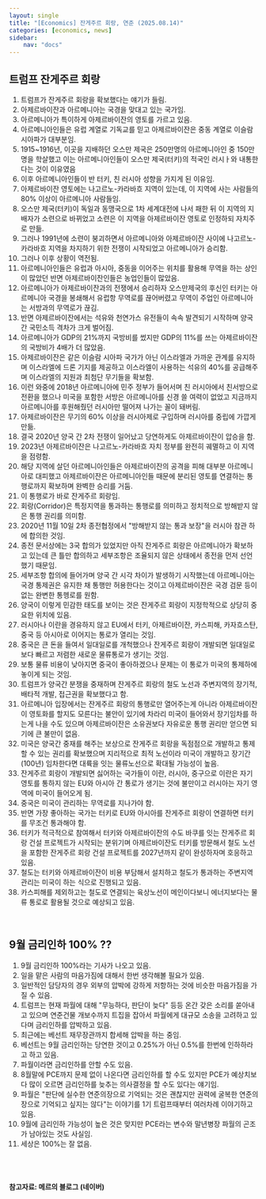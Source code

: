 ```yaml
---
layout: single
title: "[Economics] 잔게주르 회랑, 연준 (2025.08.14)"
categories: [economics, news]
sidebar:
    nav: "docs"
---
```


## 트럼프 잔게주르 회랑
1. 트럼프가 잔게주르 회랑을 확보했다는 얘기가 들림.
1. 아제르바이잔과 아르메니아는 국경을 맞대고 있는 국가임.
1. 아르메니아가 특이하게 아제르바이잔의 영토를 가르고 있음.
1. 아르메니아인들은 유럽 계열로 기독교를 믿고 아제르바이잔은 중동 계열로 이슬람 시아파가 대부분임.
1. 1915~1916년, 이곳을 지배하던 오스만 제국은 250만명의 아르메니아인 중 150만명을 학살했고 이는 아르메니아인들이 오스만 제국(터키)의 적국인 러시ㅏ와 내통한다는 것이 이유였음
1. 이후 아르메니아인들이 반 터키, 친 러시아 성향을 가지게 된 이유임.
1. 아제르바이잔 영토에는 나고르노-카라바흐 지역이 있는데, 이 지역에 사는 사람들의 80% 이상이 아르메니아 사람들임.
1. 오스만 제국(터키)이 독일과 동맹국으로 1차 세계대전에 나서 패한 뒤 이 지역의 지배자가 소련으로 바뀌었고 소련은 이 지역을 아제르바이잔 영토로 인정하되 자치주로 만듦.
1. 그러나 1991년에 소련이 붕괴하면서 아르메니아와 아제르바이잔 사이에 나고르노-카라바흐 지역을 차지하기 위한 전쟁이 시작되었고 아르메니아가 승리함.
1. 그러나 이후 상황이 역전됨.
1. 아르메니아인들은 유럽과 아시아, 중동을 이어주는 위치를 활용해 무역을 하는 상인이 많았던 반면 아제르바이잔인들은 농업인들이 많았음.
1. 아르메니아가 아제르바이잔과의 전쟁에서 승리하자 오스만제국의 후신인 터키는 아르메니아 국경을 봉쇄해서 유럽항 무역로를 끊어버렸고 무역이 주업인 아르메니아는 서방과의 무역로가 끊김.
1. 반면 아제르바이잔에서는 석유와 천연가스 유전들이 속속 발견되기 시작하며 양국 간 국민소득 격차가 크게 벌어짐.
1. 아르메니아가 GDP의 21%까지 국방비를 썼지만 GDP의 11%를 쓰는 아제르바이잔의 국방비가 4배가 더 많았음.
1. 아제르바이잔은 같은 이슬람 시아파 국가가 아닌 이스라엘과 가까운 관계를 유지하며 이스라엘에 드론 기지를 제공하고 이스라엘이 사용하는 석유의 40%를 공급해주며 이스라엘의 지원과 최첨단 무기들을 확보함.
1. 이런 와중에 2018년 아르메니아에 민주 정부가 들어서며 친 러시아에서 친서방으로 전환을 했으나 미국을 포함한 서방은 아르메니아를 신경 쓸 여력이 없었고 지금까지 아르메니아를 후원해줬던 러시아만 떨어져 나가는 꼴이 돼버림.
1. 아제르바이잔은 무기의 60% 이상을 러시아제로 구입하며 러시아를 중립에 가깝게 만듦.
1. 결국 2020년 양국 간 2차 전쟁이 일어났고 당연하게도 아제르바이잔이 압승을 함.
1. 2023년 아제르바이잔은 나고르노-카라바흐 자치 정부를 완전히 궤멸하고 이 지역을 점령함.
1. 해당 지역에 살던 아르메니아인들은 아제르바이잔의 공격을 피해 대부분 아르메니아로 대피했고 아제르바이잔은 아르메니아인들 때문에 분리된 영토를 연결하는 통행로까지 확보하며 완벽한 승리를 거둠.
1. 이 통행로가 바로 잔게주르 회랑임.
1. 회랑(Corridor)은 특정지역을 통과하는 통행로를 의미하고 정치적으로 방해받지 않은 통행 권리를 의미함.
1. 2020년 11월 10일 2차 종전협정에서 "방해받지 않는 통과 보장"을 러시아 참관 하에 합의한 것임.
1. 종전 문서상에는 3국 합의가 있었지만 아직 잔게주르 회랑은 아르메니아가 확보하고 있는데 큰 틀만 합의하고 세부조항은 조율되지 않은 상태에서 종전을 먼저 선언했기 때문임.
1. 세부조항 합의에 들어가며 양국 간 시각 차이가 발생하기 시작했는데 아르메니아는 국경 통제권은 유지한 채 통행만 허용한다는 것이고 아제르바이잔은 국경 검문 등이 없는 완변한 통헹로를 원함.
1. 양국이 이렇게 민감한 태도를 보이는 것은 잔게주르 회랑이 지정학적으로 상당히 중요한 위치에 있음.
1. 러시아나 이란을 경유하지 않고 EU에서 터키, 아제르바이잔, 카스피해, 카자흐스탄, 중국 등 아시아로 이어지는 통로가 열리는 것임.
1. 중국은 큰 돈을 들여서 일대일로를 개척했으나 잔게주르 회랑이 개발되면 일대일로보다 빠르고 저렴한 새로운 물류통로가 생기는 것임.
1. 보통 물류 비용이 낮아지면 중국이 좋아하겠으나 문제는 이 통로가 미국의 통제하에 놓이게 되는 것임.
1. 트럼프가 양국간 분쟁을 중재하며 잔게주르 회랑의 철도 노선과 주변지역의 장기적, 배타적 개발, 접근권을 확보했다고 함.
1. 아르메니아 입장에서는 잔게주르 회랑의 통행로만 열어주는게 아니라 아제르바이잔이 영토화를 할지도 모른다는 불안이 있기에 차라리 미국이 들어와서 장기임차를 하는게 나을 수도 있으며 아제르바이잔은 소유권보다 자유로운 통행 권리만 얻으면 되기에 큰 불만이 없음.
1. 미국은 양국간 중재를 해주는 보상으로 잔게주르 회랑을 독점점으로 개발하고 통제할 수 있는 권리를 확보했으며 지리적으로 최적 노선이라 미국이 개발하고 장기간(100년) 임차한다면 대륙을 잇는 물류노선으로 확대될 가능성이 높음.
1. 잔게주르 회랑이 개발되면 싫어하는 국가들이 이란, 러시아, 중구으로 이란은 자기 영토를 통하지 않는 EU와 아시아 간 통로가 생기는 것에 불만이고 러시아는 자기 영역에 미국이 들어오게 됨.
1. 중국은 미국이 관리하는 무역로를 지나가야 함.
1. 반면 가장 좋아하는 국가는 터키로 EU와 아시아를 잔게주르 회랑이 연결하면 터키를 무조건 통과해야 함.
1. 터키가 적극적으로 참여해서 터키와 아제르바이잔의 수도 바쿠를 잇는 잔게주르 회랑 건설 프로젝트가 시작되는 분위기며 아제르바이잔도 터키를 방문해서 철도 노선을 포함한 잔게주르 회랑 건설 프로젝트를 2027년까지 같이 완성하자며 호응하고 있음.
1. 철도는 터키와 아제르바이잔이 비용 부담해서 설치하고 철도가 통과하는 주변지역 관리는 미국이 하는 식으로 진행되고 있음.
1. 카스피해를 제외하고는 철도로 연결되는 육상노선이 메인이다보니 에너지보다는 물류 통로로 활용될 것으로 예상되고 있음.

<br/>

## 9월 금리인하 100% ??
1. 9월 금리인하 100%라는 기사가 나오고 있음.
1. 일을 맡은 사람의 마음가짐에 대해서 한번 생각해볼 필요가 있음.
1. 일반적인 담당자의 경우 외부의 압박에 강하게 저항하는 것에 비슷한 마음가짐을 가질 수 있음.
1. 트럼프는 현재 파월에 대해 "무능하다, 판단이 늦다" 등등 온간 갖은 소리를 쏟아내고 있으며 연준건물 개보수까지 트집을 잡아서 파월에게 대규모 소송을 고려하고 있다며 금리인하를 압박하고 있음.
1. 최근에는 베선트 재무장관까지 합세해 압박을 하는 중임.
1. 베선트는 9월 금리인하는 당연한 것이고 0.25%가 아닌 0.5%를 한번에 인하하라고 하고 있음.
1. 파월이라면 금리인하를 안할 수도 있음.
1. 8월말에 PCE까지 문제 없이 나온다면 금리인하를 할 수도 있지만 PCE가 예상치보다 많이 오르면 금리인하를 늦추는 의사결정을 할 수도 있다는 얘기임.
1. 파월은 "판단에 실수한 연준의장으로 기억되는 것은 괜찮지만 권력에 굴복한 연준의장으로 기억되고 싶지는 않다"는 이야기를 1기 트럼프때부터 여러차례 이야기하고 있음.
1. 9월에 금리인하 가능성이 높은 것은 맞지만 PCE라는 변수와 말년병장 파월의 곤조가 남아있는 것도 사실임.
1. 세상은 100%는 잘 없음.




<br/>
<br/>

#### 참고자료: 메르의 블로그 (네이버)